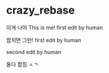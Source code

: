# crazy_rebase


이게 나야
This is me!
first edit by human

합치면 그만!
first edit by human


second edit by human

둘다 합침 ㅅㄱ